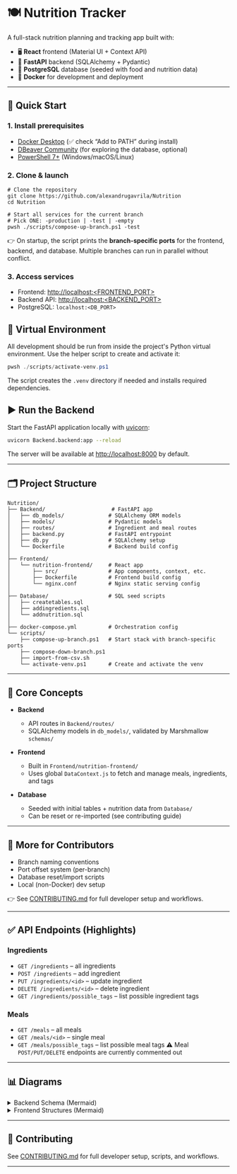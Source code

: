 # 🍽️ Nutrition Tracker

A full-stack nutrition planning and tracking app built with:

* 🖥️ **React** frontend (Material UI + Context API)
* 🐍 **FastAPI** backend (SQLAlchemy + Pydantic)
* 🐘 **PostgreSQL** database (seeded with food and nutrition data)
* 🐳 **Docker** for development and deployment

---

## 🚀 Quick Start

### 1. Install prerequisites

* [Docker Desktop](https://www.docker.com/products/docker-desktop) (✅ check “Add to PATH” during install)
* [DBeaver Community](https://dbeaver.io/download/) (for exploring the database, optional)
* [PowerShell 7+](https://learn.microsoft.com/powershell/) (Windows/macOS/Linux)

### 2. Clone & launch

```pwsh
# Clone the repository
git clone https://github.com/alexandrugavrila/Nutrition
cd Nutrition

# Start all services for the current branch
# Pick ONE: -production | -test | -empty
pwsh ./scripts/compose-up-branch.ps1 -test
```

👉 On startup, the script prints the **branch-specific ports** for the frontend, backend, and database.
Multiple branches can run in parallel without conflict.

### 3. Access services

* Frontend: [http://localhost:\<FRONTEND\_PORT>](http://localhost:3000)
* Backend API: [http://localhost:\<BACKEND\_PORT>](http://localhost:8000)
* PostgreSQL: `localhost:<DB_PORT>`

## 🐍 Virtual Environment

All development should be run from inside the project's Python virtual environment. Use the helper script to create and activate it:

```powershell
pwsh ./scripts/activate-venv.ps1
```

The script creates the `.venv` directory if needed and installs required dependencies.

## ▶️ Run the Backend

Start the FastAPI application locally with [uvicorn](https://www.uvicorn.org/):

```bash
uvicorn Backend.backend:app --reload
```

The server will be available at <http://localhost:8000> by default.

---

## 🗂️ Project Structure

```
Nutrition/
├── Backend/                     # FastAPI app
│   ├── db_models/              # SQLAlchemy ORM models
│   ├── models/                 # Pydantic models
│   ├── routes/                 # Ingredient and meal routes
│   ├── backend.py              # FastAPI entrypoint
│   ├── db.py                   # SQLAlchemy setup
│   └── Dockerfile              # Backend build config
│
├── Frontend/
│   └── nutrition-frontend/     # React app
│       ├── src/                # App components, context, etc.
│       ├── Dockerfile          # Frontend build config
│       └── nginx.conf          # Nginx static serving config
│
├── Database/                   # SQL seed scripts
│   ├── createtables.sql
│   ├── addingredients.sql
│   └── addnutrition.sql
│
├── docker-compose.yml          # Orchestration config
└── scripts/
    ├── compose-up-branch.ps1   # Start stack with branch-specific ports
    ├── compose-down-branch.ps1
    ├── import-from-csv.sh
    └── activate-venv.ps1       # Create and activate the venv
```

---

## 🧠 Core Concepts

* **Backend**

  * API routes in `Backend/routes/`
  * SQLAlchemy models in `db_models/`, validated by Marshmallow `schemas/`

* **Frontend**

  * Built in `Frontend/nutrition-frontend/`
  * Uses global `DataContext.js` to fetch and manage meals, ingredients, and tags

* **Database**

  * Seeded with initial tables + nutrition data from `Database/`
  * Can be reset or re-imported (see contributing guide)

---

## 📖 More for Contributors

* Branch naming conventions
* Port offset system (per-branch)
* Database reset/import scripts
* Local (non-Docker) dev setup

👉 See [CONTRIBUTING.md](CONTRIBUTING.md) for full developer setup and workflows.

---

## ✅ API Endpoints (Highlights)

### Ingredients

* `GET /ingredients` – all ingredients
* `POST /ingredients` – add ingredient
* `PUT /ingredients/<id>` – update ingredient
* `DELETE /ingredients/<id>` – delete ingredient
* `GET /ingredients/possible_tags` – list possible ingredient tags

### Meals

* `GET /meals` – all meals
* `GET /meals/<id>` – single meal
* `GET /meals/possible_tags` – list possible meal tags
  ⚠️ Meal `POST/PUT/DELETE` endpoints are currently commented out

---

## 📊 Diagrams

<details>
<summary>Backend Schema (Mermaid)</summary>

```mermaid
erDiagram
  INGREDIENT ||--o{ INGREDIENT_UNIT : has
  INGREDIENT ||--|| NUTRITION : contains
  INGREDIENT ||--o{ INGREDIENT_TAG : tagged_with
  INGREDIENT_TAG }o--|| POSSIBLE_INGREDIENT_TAG : references
  MEAL ||--o{ MEAL_INGREDIENT : includes
  MEAL_INGREDIENT }o--|| INGREDIENT : uses
  MEAL ||--o{ MEAL_TAG : tagged_with
  MEAL_TAG }o--|| POSSIBLE_MEAL_TAG : references
```

</details>

<details>
<summary>Frontend Structures (Mermaid)</summary>

```mermaid
classDiagram
  class Ingredient { id; name; Nutrition nutrition; IngredientUnit[] units }
  class Meal { id; name; MealIngredient[] ingredients; MealTag[] tags }
```

</details>

---

## 🤝 Contributing

See [CONTRIBUTING.md](CONTRIBUTING.md) for full developer setup, scripts, and workflows.

---